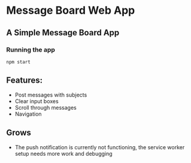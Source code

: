 # Message Board Web App

## A Simple Message Board App

### Running the app
```
npm start
```
## Features:
- Post messages with subjects
- Clear input boxes
- Scroll through messages
- Navigation

## Grows
- The push notification is currently not functioning, the service worker setup needs more work and debugging